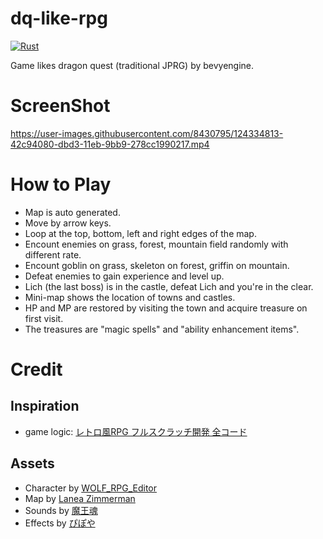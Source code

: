 # dq-like-rpg

[![Rust](https://github.com/scnsh/dq-like-rpg/actions/workflows/rust.yml/badge.svg)](https://github.com/scnsh/dq-like-rpg/actions/workflows/rust.yml)

Game likes dragon quest (traditional JPRG) by bevyengine.


# ScreenShot


https://user-images.githubusercontent.com/8430795/124334813-42c94080-dbd3-11eb-9bb9-278cc1990217.mp4

# How to Play

- Map is auto generated.
- Move by arrow keys.
- Loop at the top, bottom, left and right edges of the map.
- Encount enemies on grass, forest, mountain field randomly with different rate.
- Encount goblin on grass, skeleton on forest, griffin on mountain.
- Defeat enemies to gain experience and level up.
- Lich (the last boss) is in the castle, defeat Lich and you're in the clear.
- Mini-map shows the location of towns and castles.
- HP and MP are restored by visiting the town and acquire treasure on first visit.
- The treasures are "magic spells" and "ability enhancement items".

# Credit

## Inspiration
- game logic: [レトロ風RPG フルスクラッチ開発 全コード](https://crocro.com/circle/event/comike/96/index.html)

## Assets

* Character by [WOLF_RPG_Editor](https://silsec.sakura.ne.jp/WolfRPGEditor/)
* Map by [Lanea Zimmerman](https://sharm.itch.io/tiny16)
* Sounds by [魔王魂](https://maou.audio/)
* Effects by [ぴぽや](http://piposozai.blog76.fc2.com)
